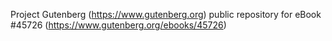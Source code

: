 Project Gutenberg (https://www.gutenberg.org) public repository for eBook #45726 (https://www.gutenberg.org/ebooks/45726)
